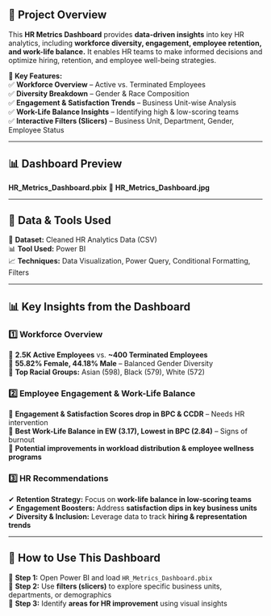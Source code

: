 ## **📌 Project Overview**
This **HR Metrics Dashboard** provides **data-driven insights** into key HR analytics, including **workforce diversity, engagement, employee retention, and work-life balance.** It enables HR teams to make informed decisions and optimize hiring, retention, and employee well-being strategies.

**🔹 Key Features:**  
✅ **Workforce Overview** – Active vs. Terminated Employees  
✅ **Diversity Breakdown** – Gender & Race Composition  
✅ **Engagement & Satisfaction Trends** – Business Unit-wise Analysis  
✅ **Work-Life Balance Insights** – Identifying high & low-scoring teams  
✅ **Interactive Filters (Slicers)** – Business Unit, Department, Gender, Employee Status  

---

## **📊 Dashboard Preview**
**HR_Metrics_Dashboard.pbix**
📌 **HR_Metrics_Dashboard.jpg**  


---

## **📌 Data & Tools Used**
📂 **Dataset:** Cleaned HR Analytics Data (CSV)  
📊 **Tool Used:** Power BI  
📈 **Techniques:** Data Visualization, Power Query, Conditional Formatting, Filters  

---

## **📊 Key Insights from the Dashboard**
### **1️⃣ Workforce Overview**
🔹 **2.5K Active Employees** vs. **~400 Terminated Employees**  
🔹 **55.82% Female, 44.18% Male** – Balanced Gender Diversity  
🔹 **Top Racial Groups:** Asian (598), Black (579), White (572)  

### **2️⃣ Employee Engagement & Work-Life Balance**
🔹 **Engagement & Satisfaction Scores drop in BPC & CCDR** – Needs HR intervention  
🔹 **Best Work-Life Balance in EW (3.17), Lowest in BPC (2.84)** – Signs of burnout  
🔹 **Potential improvements in workload distribution & employee wellness programs**  

### **3️⃣ HR Recommendations**
✔ **Retention Strategy:** Focus on **work-life balance in low-scoring teams**  
✔ **Engagement Boosters:** Address **satisfaction dips in key business units**  
✔ **Diversity & Inclusion:** Leverage data to track **hiring & representation trends**  

---

## **📌 How to Use This Dashboard**
📌 **Step 1:** Open Power BI and load `HR_Metrics_Dashboard.pbix`  
📌 **Step 2:** Use **filters (slicers)** to explore specific business units, departments, or demographics  
📌 **Step 3:** Identify **areas for HR improvement** using visual insights  
